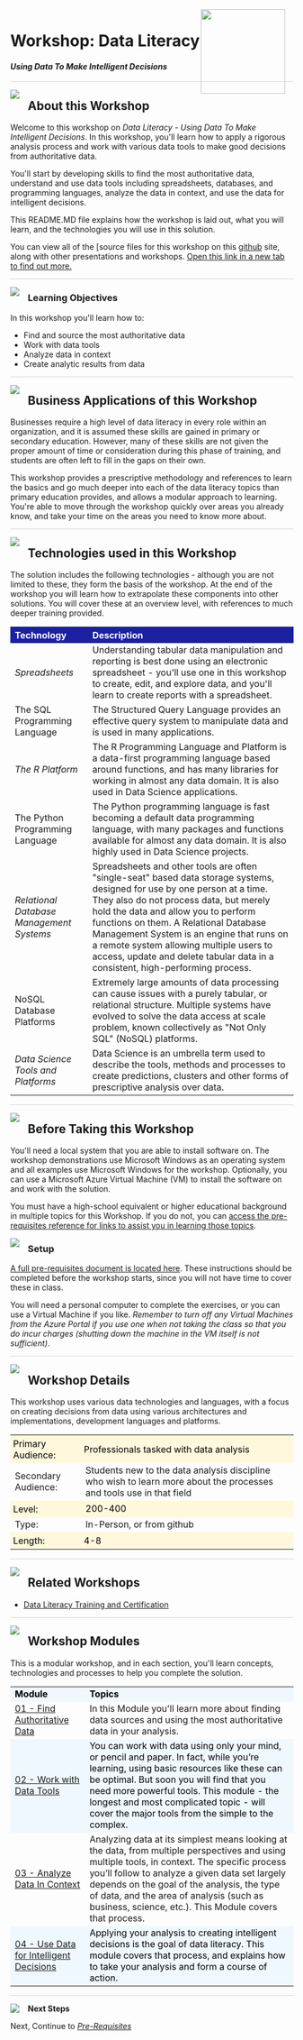 <img width="150" style="float: right; margin: 0px 15px 15px 0px;" src="https://github.com/BuckWoody/presentations/blob/master/graphics/BWLogo002.png?raw=true"> 

# Workshop: Data Literacy

#### <i>Using Data To Make Intelligent Decisions</i>

<p style="border-bottom: 1px solid lightgrey;"></p>

<img style="float: left; margin: 0px 15px 15px 0px;" src="https://github.com/microsoft/sqlworkshops/blob/master/graphics/textbubble.png?raw=true"> <h2>About this Workshop</h2>

Welcome to this workshop on *Data Literacy - Using Data To Make Intelligent Decisions*. In this workshop, you'll learn how to apply a rigorous analysis process and work with various data tools to make good decisions from authoritative data. 

You'll start by developing skills to find the most authoritative data, understand and use data tools including spreadsheets, databases, and programming languages, analyze the data in context, and use the data for intelligent decisions. 

This README.MD file explains how the workshop is laid out, what you will learn, and the technologies you will use in this solution.

You can view all of the [source files for this workshop on this [github](https://lab.github.com/githubtraining/introduction-to-github) site, along with other presentations and workshops. [Open this link in a new tab to find out more.](https://github.com/BuckWoody/presentations)

<p style="border-bottom: 1px solid lightgrey;"></p>

<img style="float: left; margin: 0px 15px 15px 0px;" src="https://github.com/microsoft/sqlworkshops/blob/master/graphics/checkmark.png?raw=true"> <h3>Learning Objectives</h3>

In this workshop you'll learn how to:
<br>

- Find and source the most authoritative data
- Work with data tools
- Analyze data in context
- Create analytic results from data

<p style="border-bottom: 1px solid lightgrey;"></p>

<img style="float: left; margin: 0px 15px 15px 0px;" src="https://github.com/microsoft/sqlworkshops/blob/master/graphics/building1.png?raw=true"> <h2>Business Applications of this Workshop</h2>

Businesses require a high level of data literacy in every role within an organization, and it is assumed these skills are gained in primary or secondary education. However, many of these skills are not given the proper amount of time or consideration during this phase of training, and students are often left to fill in the gaps on their own. 

This workshop provides a prescriptive methodology and references to learn the basics and go much deeper into each of the data literacy topics than primary education provides, and allows a modular approach to learning. You're able to move through the workshop quickly over areas you already know, and take your time on the areas you need to know more about. 

<p style="border-bottom: 1px solid lightgrey;"></p>

<img style="float: left; margin: 0px 15px 15px 0px;" src="https://github.com/microsoft/sqlworkshops/blob/master/graphics/listcheck.png?raw=true"> <h2>Technologies used in this Workshop</h2>

The solution includes the following technologies - although you are not limited to these, they form the basis of the workshop. At the end of the workshop you will learn how to extrapolate these components into other solutions. You will cover these at an overview level, with references to much deeper training provided.

 <table style="tr:nth-child(even) {background-color: #f2f2f2;}; text-align: left; display: table; border-collapse: collapse; border-spacing: 2px; border-color: gray;">

  <tr><th style="background-color: #1b20a1; color: white;">Technology</th> <th style="background-color: #1b20a1; color: white;">Description</th></tr>

  <tr><td><i>Spreadsheets</i></td><td>Understanding tabular data manipulation and reporting is best done using an electronic spreadsheet - you'll use one in this workshop to create, edit, and explore data, and you'll learn to create reports with a spreadsheet.</td></tr>
  <tr><td>The SQL Programming Language</td><td>The Structured Query Language provides an effective query system to manipulate data and is used in many applications.</td></tr>
  <tr><td><i>The R Platform</i></td><td>The R Programming Language and Platform is a data-first programming language based around functions, and has many libraries for working in almost any data domain. It is also used in Data Science applications.</td></tr>
  <tr><td>The Python Programming Language</td><td>The Python programming language is fast becoming a default data programming language, with many packages and functions available for almost any data domain. It is also highly used in Data Science projects.</td></tr>
  <tr><td><i>Relational Database Management Systems</i></td><td>Spreadsheets and other tools are often "single-seat" based data storage systems, designed for use by one person at a time. They also do not process data, but merely hold the data and allow you to perform functions on them. A Relational Database Management System is an engine that runs on a remote system allowing multiple users to access, update and delete tabular data in a consistent, high-performing process.</td></tr>
  <tr><td>NoSQL Database Platforms</td><td>Extremely large amounts of data processing can cause issues with a purely tabular, or relational structure. Multiple systems have evolved to solve the data access at scale problem, known collectively as "Not Only SQL" (NoSQL) platforms.</td></tr>
  <tr><td><i>Data Science Tools and Platforms</i></td><td>Data Science is an umbrella term used to describe the tools, methods and processes to create predictions, clusters and other forms of prescriptive analysis over data.</td></tr>

</table>

<p style="border-bottom: 1px solid lightgrey;"></p>

<img style="float: left; margin: 0px 15px 15px 0px;" src="https://github.com/microsoft/sqlworkshops/blob/master/graphics/owl.png?raw=true"> <h2>Before Taking this Workshop</h2>

You'll need a local system that you are able to install software on. The workshop demonstrations use Microsoft Windows as an operating system and all examples use Microsoft Windows for the workshop. Optionally, you can use a Microsoft Azure Virtual Machine (VM) to install the software on and work with the solution.

You must have a high-school equivalent or higher educational background in multiple topics for this Workshop. If you do not, you can <a href="https://github.com/BuckWoody/presentations/blob/master/dataliteracy/dataliteracy/00-pre-requisites.md" target="_blank">access the pre-requisites reference for links to assist you in learning those topics</a>. 

<img style="float: left; margin: 0px 15px 15px 0px;" src="https://github.com/microsoft/sqlworkshops/blob/master/graphics/bulletlist.png?raw=true"> <h3>Setup</h3>

<a href="https://github.com/BuckWoody/presentations/blob/master/dataliteracy/dataliteracy/00-pre-requisites.md" target="_blank">A full pre-requisites document is located here</a>. These instructions should be completed before the workshop starts, since you will not have time to cover these in class. 

You will need a personal computer to complete the exercises, or you can use a Virtual Machine if you like. 
<i>Remember to turn off any Virtual Machines from the Azure Portal if you use one when not taking the class so that you do incur charges (shutting down the machine in the VM itself is not sufficient)</i>.

<p style="border-bottom: 1px solid lightgrey;"></p>

<img style="float: left; margin: 0px 15px 15px 0px;" src="https://github.com/microsoft/sqlworkshops/blob/master/graphics/education1.png?raw=true"> <h2>Workshop Details</h2>

This workshop uses various data technologies and languages, with a focus on creating decisions from data using various architectures and implementations, development languages and platforms.

<table style="tr:nth-child(even) {background-color: #f2f2f2;}; text-align: left; display: table; border-collapse: collapse; border-spacing: 5px; border-color: gray;">

  <tr><td style="background-color: Cornsilk; color: black; padding: 5px 5px;">Primary Audience:</td><td style="background-color: Cornsilk; color: black; padding: 5px 5px;">Professionals tasked with data analysis</td></tr>
  <tr><td>Secondary Audience:</td><td> Students new to the data analysis discipline who wish to learn more about the processes and tools use in that field</td></tr>
  <tr><td style="background-color: Cornsilk; color: black; padding: 5px 5px;">Level: </td><td style="background-color: Cornsilk; color: black; padding: 5px 5px0;"> 200-400 </td></tr>
  <tr><td>Type:</td><td>In-Person, or from github</td></tr>
  <tr><td style="background-color: Cornsilk; color: black; padding: 5px 5px;">Length: </td><td style="background-color: Cornsilk; color: black; padding: 5px 5px;">4-8</td></tr>

</table>

<p style="border-bottom: 1px solid lightgrey;"></p>

<img style="float: left; margin: 0px 15px 15px 0px;" src="https://github.com/microsoft/sqlworkshops/blob/master/graphics/pinmap.png?raw=true"> <h2>Related Workshops</h2>

 - [Data Literacy Training and Certification](https://dataliteracy.com/)

<p style="border-bottom: 1px solid lightgrey;"></p>

<img style="float: left; margin: 0px 15px 15px 0px;" src="https://github.com/microsoft/sqlworkshops/blob/master/graphics/bookpencil.png?raw=true"> <h2>Workshop Modules</h2>

This is a modular workshop, and in each section, you'll learn concepts, technologies and processes to help you complete the solution.

<table style="tr:nth-child(even) {background-color: #f2f2f2;}; text-align: left; display: table; border-collapse: collapse; border-spacing: 5px; border-color: gray;">

  <tr><td style="background-color: AliceBlue; color: black;"><b>Module</b></td><td style="background-color: AliceBlue; color: black;"><b>Topics</b></td></tr>

  <tr><td><a href="https://github.com/BuckWoody/presentations/blob/master/dataliteracy/dataliteracy/01-find_authoritative_data.md" target="_blank">01 - Find Authoritative Data </a></td><td> In this Module you'll learn more about finding data sources and using the most authoritative data in your analysis.</td></tr>
  <tr><td style="background-color: AliceBlue; color: black;"><a href="https://github.com/BuckWoody/presentations/blob/master/dataliteracy/dataliteracy/02-work_with_data_tools.md" target="_blank">02 - Work with Data Tools</a> </td><td td style="background-color: AliceBlue; color: black;"> You can work with data using only your mind, or pencil and paper. In fact, while you’re learning, using basic resources like these can be optimal. But soon you will find that you need more powerful tools. This module - the longest and most complicated topic - will cover the major tools from the simple to the complex.</td></tr>
  <tr><td><a href="https://github.com/BuckWoody/presentations/blob/master/dataliteracy/dataliteracy/03-analyze_data_in_context.md" target="_blank">03 - Analyze Data In Context </a></td><td> Analyzing data at its simplest means looking at the data, from multiple perspectives and using multiple tools, in context. The specific process you’ll follow to analyze a given data set largely depends on the goal of the analysis, the type of data, and the area of analysis (such as business, science, etc.). This Module covers that process.</td></tr>
  <tr><td style="background-color: AliceBlue; color: black;"><a href="https://github.com/BuckWoody/presentations/blob/master/dataliteracy/dataliteracy/04-use_data_for_intelligent_decisions.md" target="_blank">04 - Use Data for Intelligent Decisions</a> </td><td td style="background-color: AliceBlue; color: black;"> Applying your analysis to creating intelligent decisions is the goal of data literacy. This module covers that process, and explains how to take your analysis and form a course of action.</td></tr>  

</table>

<p style="border-bottom: 1px solid lightgrey;"></p>

<p><img style="float: left; margin: 0px 15px 15px 0px;" src="https://github.com/microsoft/sqlworkshops/blob/master/graphics/geopin.png?raw=true"><b>Next Steps</b></p>

Next, Continue to <a href="https://github.com/BuckWoody/presentations/blob/master/dataliteracy/dataliteracy/00-pre-requisites.md" target="_blank"><i> Pre-Requisites</i></a>